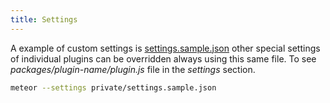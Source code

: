 ```yaml
---
title: Settings
---
```


A example of custom settings is [settings.sample.json](private/settings.sample.json) other special settings of individual plugins can be overridden always using this same file.
To see *packages/plugin-name/plugin.js* file in the *settings* section.

```sh
meteor --settings private/settings.sample.json 
```
